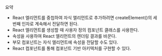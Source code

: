 요약 

- React 엘리먼트를 중첩하여 자식 엘리먼트로 추가하려면 createElement()의 세 번째 인자로 계속해서 전달하면 된다.
- React 엘리먼트를 생성할 때 사용자 정의 컴포넌트 클래스를 사용한다.
- 속성을 사용하여 React 엘리먼트의 렌더링 결과를 바꾼다.
- 부모 컴포넌트는 자식 엘리먼트에 속성을 전달할 수도 있다.
- React 컴포넌트를 통해 컴포넌트 기반 아키텍처를 구현할 수 있다.